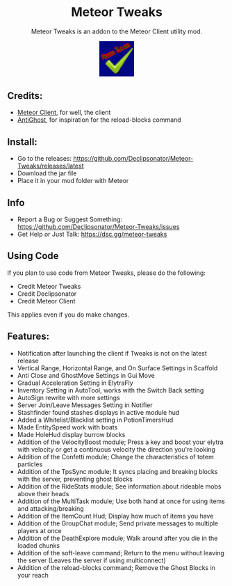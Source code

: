 <div align="center">
  <h1>Meteor Tweaks</h1>
    <p>Meteor Tweaks is an addon to the Meteor Client utility mod.</p>
  <img src="src/main/resources/assets/meteortweaks/icon.png" alt="Meteor Tweaks Logo" width="16%"/>
</div>  

## Credits:
- [Meteor Client](https://github.com/meteordevelopment/meteor-client), for well, the client
- [AntiGhost](https://www.curseforge.com/minecraft/mc-mods/antighost), for inspiration for the reload-blocks command

## Install:  
- Go to the releases: https://github.com/Declipsonator/Meteor-Tweaks/releases/latest
- Download the jar file
- Place it in your mod folder with Meteor

## Info
- Report a Bug or Suggest Something: https://github.com/Declipsonator/Meteor-Tweaks/issues
- Get Help or Just Talk: https://dsc.gg/meteor-tweaks

## Using Code
If you plan to use code from Meteor Tweaks, please do the following:
- Credit Meteor Tweaks
- Credit Declipsonator
- Credit Meteor Client

This applies even if you do make changes.

## Features:
- Notification after launching the client if Tweaks is not on the latest release
- Vertical Range, Horizontal Range, and On Surface Settings in Scaffold
- Anti Close and GhostMove Settings in Gui Move
- Gradual Acceleration Setting in ElytraFly
- Inventory Setting in AutoTool, works with the Switch Back setting
- AutoSign rewrite with more settings
- Server Join/Leave Messages Setting in Notifier
- Stashfinder found stashes displays in active module hud
- Added a Whitelist/Blacklist setting in PotionTimersHud
- Made EntitySpeed work with boats
- Made HoleHud display burrow blocks 
- Addition of the VelocityBoost module; Press a key and boost your elytra with velocity or get a continuous velocity the direction you're looking
- Addition of the Confetti module; Change the characteristics of totem particles
- Addition of the TpsSync module; It syncs placing and breaking blocks with the server, preventing ghost blocks
- Addition of the RideStats module; See information about rideable mobs above their heads
- Addition of the MultiTask module; Use both hand at once for using items and attacking/breaking
- Addition of the ItemCount Hud; Display how much of items you have
- Addition of the GroupChat module; Send private messages to multiple players at once
- Addition of the DeathExplore module; Walk around after you die in the loaded chunks
- Addition of the soft-leave command; Return to the menu without leaving the server (Leaves the server if using multiconnect)
- Addition of the reload-blocks command; Remove the Ghost Blocks in your reach

